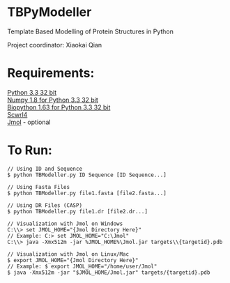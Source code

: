 TBPyModeller
============

Template Based Modelling of Protein Structures in Python

Project coordinator:  Xiaokai Qian

Requirements:
=============
[Python 3.3 32 bit](http://www.python.org/download/)  
[Numpy 1.8 for Python 3.3 32 bit](http://www.numpy.org/)  
[Biopython 1.63 for Python 3.3 32 bit](http://biopython.org/wiki/Download)  
[Scwrl4](http://dunbrack.fccc.edu/scwrl4/)  
[Jmol](http://jmol.sourceforge.net/download/) - optional

To Run:
=======
```
// Using ID and Sequence  
$ python TBModeller.py ID Sequence [ID Sequence...]  

// Using Fasta Files
$ python TBModeller.py file1.fasta [file2.fasta...]  

// Using DR Files (CASP)
$ python TBModeller.py file1.dr [file2.dr...]  

// Visualization with Jmol on Windows
C:\\> set JMOL_HOME="{Jmol Directory Here}"
// Example: C:> set JMOL_HOME="C:\Jmol"   
C:\\> java -Xmx512m -jar %JMOL_HOME%\Jmol.jar targets\\{targetid}.pdb

// Visualization with Jmol on Linux/Mac
$ export JMOL_HOME="{Jmol Directory Here}"
// Example: $ export JMOL_HOME="/home/user/Jmol"
$ java -Xmx512m -jar "$JMOL_HOME/Jmol.jar" targets/{targetid}.pdb
```